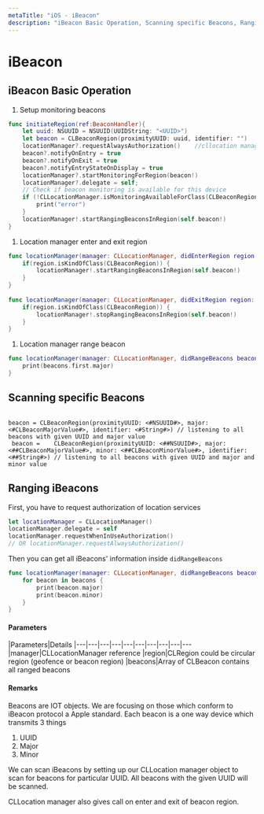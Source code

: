 ```yaml
---
metaTitle: "iOS - iBeacon"
description: "iBeacon Basic Operation, Scanning specific Beacons, Ranging iBeacons"
---
```


# iBeacon




## iBeacon Basic Operation


1. Setup monitoring beacons

```swift
func initiateRegion(ref:BeaconHandler){
    let uuid: NSUUID = NSUUID(UUIDString: "<UUID>")
    let beacon = CLBeaconRegion(proximityUUID: uuid, identifier: "")
    locationManager?.requestAlwaysAuthorization()    //cllocation manager obj.
    beacon?.notifyOnEntry = true
    beacon?.notifyOnExit = true
    beacon?.notifyEntryStateOnDisplay = true
    locationManager?.startMonitoringForRegion(beacon!)
    locationManager?.delegate = self;
    // Check if beacon monitoring is available for this device
    if (!CLLocationManager.isMonitoringAvailableForClass(CLBeaconRegion)) {
        print("error")
    }
    locationManager!.startRangingBeaconsInRegion(self.beacon!)
}

```


1. Location manager enter and exit region

```swift
func locationManager(manager: CLLocationManager, didEnterRegion region: CLRegion) {
    if(region.isKindOfClass(CLBeaconRegion)) {
        locationManager!.startRangingBeaconsInRegion(self.beacon!)
    }
}
    
func locationManager(manager: CLLocationManager, didExitRegion region: CLRegion) {
    if(region.isKindOfClass(CLBeaconRegion)) {
        locationManager!.stopRangingBeaconsInRegion(self.beacon!)
    }
}

```


1. Location manager range beacon

```swift
func locationManager(manager: CLLocationManager, didRangeBeacons beacons: [CLBeacon], inRegion region: CLBeaconRegion) {
    print(beacons.first.major)
}

```



## Scanning specific Beacons


```

beacon = CLBeaconRegion(proximityUUID: <#NSUUID#>, major: <#CLBeaconMajorValue#>, identifier: <#String#>) // listening to all beacons with given UUID and major value
 beacon =    CLBeaconRegion(proximityUUID: <##NSUUID#>, major: <##CLBeaconMajorValue#>, minor: <##CLBeaconMinorValue#>, identifier: <##String#>) // listening to all beacons with given UUID and major and minor value

```



## Ranging iBeacons


First, you have to request authorization of location services

```swift
let locationManager = CLLocationManager()
locationManager.delegate = self
locationManager.requestWhenInUseAuthorization()
// OR locationManager.requestAlwaysAuthorization()

```

Then you can get all iBeacons' information inside `didRangeBeacons`

```swift
func locationManager(manager: CLLocationManager, didRangeBeacons beacons: [CLBeacon], inRegion region: CLBeaconRegion) {
    for beacon in beacons {
        print(beacon.major)
        print(beacon.minor)
    }
}

```



#### Parameters


|Parameters|Details
|---|---|---|---|---|---|---|---|---|---
|manager|CLLocationManager reference
|region|CLRegion   could be circular region (geofence or beacon region)
|beacons|Array of  CLBeacon contains all ranged beacons



#### Remarks


Beacons are IOT objects. We are focusing on those which conform to iBeacon protocol a Apple standard. Each beacon is a one way device which transmits 3 things

1. UUID
1. Major
1. Minor

We can scan iBeacons by setting up our CLLocation manager object to scan for beacons for particular UUID. All beacons with the given UUID will be scanned.

CLLocation manager also gives call on enter and exit of beacon region.

